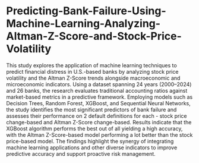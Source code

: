# Predicting-Bank-Failure-Using-Machine-Learning-Analyzing-Altman-Z-Score-and-Stock-Price-Volatility

This study explores the application of machine learning techniques to predict financial distress in U.S.-based banks by analyzing stock price volatility and the Altman Z-Score trends alongside macroeconomic and microeconomic indicators. Using a dataset spanning 24 years (2000–2024) and 26 banks, the research evaluates traditional accounting ratios against market-based metrics in a predictive framework. Employing models such as Decision Trees, Random Forest, XGBoost, and Sequential Neural Networks, the study identifies the most significant predictors of bank failure and assesses their performance on 2 default definitions for each - stock price change-based and Altman Z-Score change-based. Results indicate that the XGBoost algorithm performs the best out of all yielding a high accuracy, with the Altman Z-Score-based model performing a lot better than the stock price-based model. The findings highlight the synergy of integrating machine learning applications and other diverse indicators to improve predictive accuracy and support proactive risk management.
